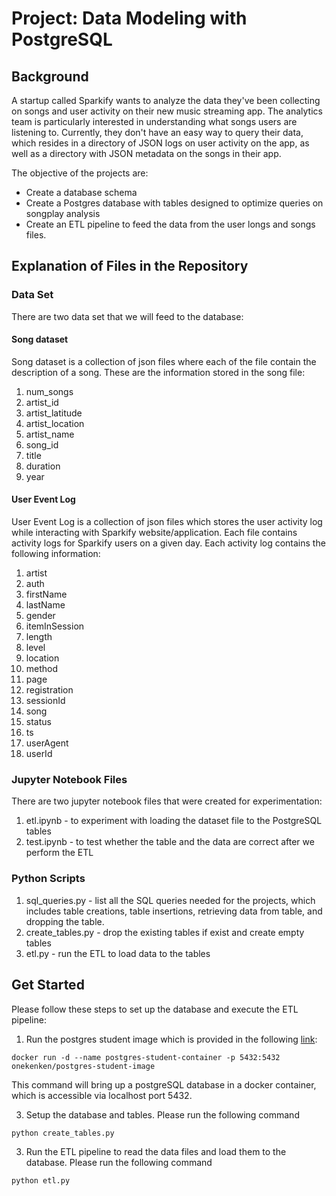 # Project: Data Modeling with PostgreSQL


## Background
A startup called Sparkify wants to analyze the data they've been collecting on songs and user activity on their new music streaming app. The analytics team is particularly interested in understanding what songs users are listening to. Currently, they don't have an easy way to query their data, which resides in a directory of JSON logs on user activity on the app, as well as a directory with JSON metadata on the songs in their app.

The objective of the projects are:
- Create a database schema
- Create a Postgres database with tables designed to optimize queries on songplay analysis
- Create an ETL pipeline to feed the data from the user longs and songs files.


## Explanation of Files in the Repository


### Data Set
There are two data set that we will feed to the database:


#### Song dataset
Song dataset is a collection of json files where each of the file contain the description of a song. These are the information stored in the song file:
1. num_songs
2. artist_id
3. artist_latitude
4. artist_location
5. artist_name
6. song_id
7. title
8. duration
9. year


#### User Event Log
User Event Log is a collection of json files which stores the user activity log while interacting with Sparkify website/application. Each file contains activity logs for Sparkify users on a given day.
Each activity log contains the following information:
1. artist
2. auth
3. firstName
4. lastName
5. gender
6. itemInSession
7. length
8. level
9. location
10. method
11. page
12. registration
13. sessionId
14. song
15. status
16. ts
17. userAgent
18. userId


### Jupyter Notebook Files
There are two jupyter notebook files that were created for experimentation:
1. etl.ipynb - to experiment with loading the dataset file to the PostgreSQL tables
2. test.ipynb - to test whether the table and the data are correct after we perform the ETL


### Python Scripts
1. sql_queries.py - list all the SQL queries needed for the projects, which includes table creations, table insertions, retrieving data from table, and dropping the table.
2. create_tables.py - drop the existing tables if exist and create empty tables
3. etl.py - run the ETL to load data to the tables


## Get Started
Please follow these steps to set up the database and execute the ETL pipeline:

1. Run the postgres student image which is provided in the following [link](https://hub.docker.com/r/onekenken/postgres-student-image):
```commandline
docker run -d --name postgres-student-container -p 5432:5432 onekenken/postgres-student-image
```
This command will bring up a postgreSQL database in a docker container, which is accessible via localhost port 5432.

3. Setup the database and tables. Please run the following command
```commandline
python create_tables.py
```

3. Run the ETL pipeline to read the data files and load them to the database. Please run the following command
```commandline
python etl.py
```